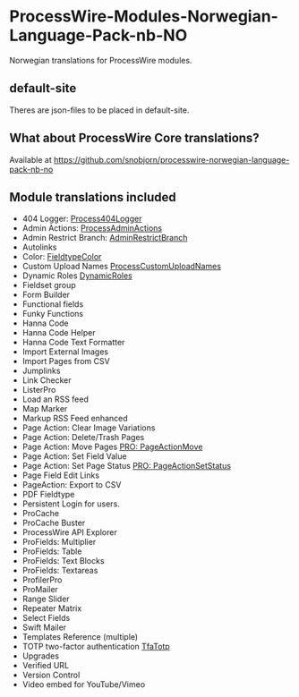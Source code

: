 # ProcessWire-Modules-Norwegian-Language-Pack-nb-NO
Norwegian translations for ProcessWire modules.

## default-site
Theres are json-files to be placed in default-site.

## What about ProcessWire Core translations?
Available at https://github.com/snobjorn/processwire-norwegian-language-pack-nb-no

## Module translations included
* 404 Logger: [Process404Logger](https://modules.processwire.com/modules/process404-logger/)
* Admin Actions: [ProcessAdminActions](https://modules.processwire.com/modules/process-admin-actions/)
* Admin Restrict Branch: [AdminRestrictBranch](https://modules.processwire.com/modules/admin-restrict-branch/)
* Autolinks
* Color: [FieldtypeColor](https://modules.processwire.com/modules/fieldtype-color/)
* Custom Upload Names [ProcessCustomUploadNames](https://modules.processwire.com/modules/process-custom-upload-names/)
* Dynamic Roles [DynamicRoles](https://github.com/ryancramerdesign/DynamicRoles)
* Fieldset group
* Form Builder
* Functional fields
* Funky Functions
* Hanna Code
* Hanna Code Helper
* Hanna Code Text Formatter
* Import External Images
* Import Pages from CSV
* Jumplinks
* Link Checker
* ListerPro
* Load an RSS feed
* Map Marker
* Markup RSS Feed enhanced
* Page Action: Clear Image Variations
* Page Action: Delete/Trash Pages
* Page Action: Move Pages [PRO: PageActionMove](https://processwire.com/talk/topic/7898-listerpro-page-action-move-pages/)
* Page Action: Set Field Value
* Page Action: Set Page Status [PRO: PageActionSetStatus](https://processwire.com/talk/topic/7894-listerpro-page-action-set-page-status/)
* Page Field Edit Links
* PageAction: Export to CSV
* PDF Fieldtype
* Persistent Login for users.
* ProCache
* ProCache Buster
* ProcessWire API Explorer
* ProFields: Multiplier
* ProFields: Table
* ProFields: Text Blocks
* ProFields: Textareas
* ProfilerPro
* ProMailer
* Range Slider
* Repeater Matrix
* Select Fields
* Swift Mailer
* Templates Reference (multiple)
* TOTP two-factor authentication [TfaTotp](https://modules.processwire.com/modules/tfa-totp/)
* Upgrades
* Verified URL
* Version Control
* Video embed for YouTube/Vimeo